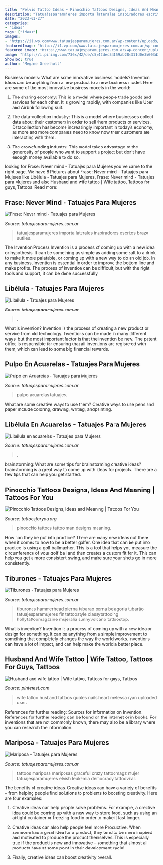 ```yaml
---
title: "Pelvis Tattoo Ideas ~ Pinocchio Tattoos Designs, Ideas And Meaning"
description: "Tatuajesparamujeres importa laterales inspiradores escritos brazo sutiles"
date: "2023-01-27"
categories:
- "ideas"
tags: ["ideas"]
images:
- "https://i1.wp.com/www.tatuajesparamujeres.com.ar/wp-content/uploads/2014/08/Tatuaje-Libélula.jpg?fit=600%2C863&amp;ssl=1"
featuredImage: "https://i1.wp.com/www.tatuajesparamujeres.com.ar/wp-content/uploads/2014/08/Tatuaje-Libélula.jpg?fit=600%2C863&amp;ssl=1"
featured_image: "https://www.tatuajesparamujeres.com.ar/wp-content/uploads/2014/08/Tatuaje-Tiburones.jpg"
image: "https://i.pinimg.com/736x/42/de/c5/42dec54159ab284311d0e3b603d3ccc4--heart-nails-wife-tattoos.jpg"
ShowToc: true
author: "Megane Greenholt"
---
```



Business models: What are some innovative business models?
Invention ideas can be anything from a new product to a new business model. Here are some of the most innovative business models in the world:
1. The sharing economy: This is a model where people trade goods and services for each other. It is growing rapidly, with companies like Uber and Airbnb following suit.

2. The data-collection industry: This is a model where businesses collect data about their customers in order to sell them products or services. Datacollection has become increasingly important in today’s economy, as more and more companies need to know how their customers are interacting with them.

3. The crowdfunding industry: This model takes advantage of the generosity of people who want to support a project but don’t have enough money available to do so.

	

		
looking for Frase: Never mind - Tatuajes para Mujeres you've came to the right page. We have 8 Pictures about Frase: Never mind - Tatuajes para Mujeres like Libélula - Tatuajes para Mujeres, Frase: Never mind - Tatuajes para Mujeres and also Husband and wife tattoo | Wife tattoo, Tattoos for guys, Tattoos. Read more:
		
    
## Frase: Never Mind - Tatuajes Para Mujeres

<img loading=lazy src="https://i0.wp.com/www.tatuajesparamujeres.com.ar/wp-content/uploads/2019/12/tatuaje-frase-never-mind-brazo.jpg?resize=518%2C518&amp;ssl=1" onerror="this.onerror=null;this.src='https://tse3.mm.bing.net/th?id=OIP.HGtvLiSNLHG16XFOMYZRPQHaHa&amp;pid=15.1';" alt="Frase: Never mind - Tatuajes para Mujeres">

_Source: tatuajesparamujeres.com.ar_

>tatuajesparamujeres importa laterales inspiradores escritos brazo sutiles. 

	

The Invention Process
Invention is a process of coming up with a new idea or hypothesis. It can be something as simple as adding some salt to a drink to make it more palatable, or coming up with a new way to do an old job. In any business, invention is essential in order to improve the bottom line and make profits. The process of invention can be difficult, but with the right tools and support, it can be done successfully.

    
## Libélula - Tatuajes Para Mujeres

<img loading=lazy src="https://i1.wp.com/www.tatuajesparamujeres.com.ar/wp-content/uploads/2014/08/Tatuaje-Libélula3.jpg?fit=736%2C716&amp;ssl=1" onerror="this.onerror=null;this.src='https://tse2.mm.bing.net/th?id=OIP.DSakXAJyY5oLnHNya6rQhwHaHN&amp;pid=15.1';" alt="Libélula - Tatuajes para Mujeres">

_Source: tatuajesparamujeres.com.ar_

>. 

	

What is invention?
Invention is the process of creating a new product or service from old technology. Inventions can be made in many different ways, but the most important factor is that the invention be new. 
The patent office is responsible for ensuring that all inventions are registered with them, which can lead to some big financial rewards.

    
## Pulpo En Acuarelas - Tatuajes Para Mujeres

<img loading=lazy src="https://i1.wp.com/www.tatuajesparamujeres.com.ar/wp-content/uploads/2014/11/Tatuaje-Pulpo.jpg?fit=665%2C960&amp;ssl=1" onerror="this.onerror=null;this.src='https://tse2.mm.bing.net/th?id=OIP.puoeiEzMBbwtub2xyVYqTwHaKs&amp;pid=15.1';" alt="Pulpo en Acuarelas - Tatuajes para Mujeres">

_Source: tatuajesparamujeres.com.ar_

>pulpo acuarelas tatuajes. 

	

What are some creative ways to use them?
Creative ways to use pens and paper include coloring, drawing, writing, andpainting.

    
## Libélula En Acuarelas - Tatuajes Para Mujeres

<img loading=lazy src="https://i1.wp.com/www.tatuajesparamujeres.com.ar/wp-content/uploads/2014/08/Tatuaje-Libélula.jpg?fit=600%2C863&amp;ssl=1" onerror="this.onerror=null;this.src='https://tse2.mm.bing.net/th?id=OIP.UqtPLrgefkm9091NwV6mTAHaKp&amp;pid=15.1';" alt="Libélula en acuarelas - Tatuajes para Mujeres">

_Source: tatuajesparamujeres.com.ar_

>. 

	

brainstorming: What are some tips for brainstorming creative ideas?
brainstorming is a great way to come up with ideas for projects. There are a few tips that can help you get started.

    
## Pinocchio Tattoos Designs, Ideas And Meaning | Tattoos For You

<img loading=lazy src="https://www.tattoosforyou.org/wp-content/uploads/2016/05/Pinocchio-Tattoo-on-Man.jpg" onerror="this.onerror=null;this.src='https://tse2.mm.bing.net/th?id=OIP._Q6cw5XDXsEN4bMqGq_w9QHaHH&amp;pid=15.1';" alt="Pinocchio Tattoos Designs, Ideas and Meaning | Tattoos For You">

_Source: tattoosforyou.org_

>pinocchio tattoos tattoo man designs meaning. 

	

How can they be put into practice?
There are many new ideas out there when it comes to how to be a better golfer. One idea that can be put into practice is using a golf ballmacher. This is a tool that helps you measure the circumference of your golf ball and then creates a custom fit for it. This can help you get a more consistent swing, and make sure your shots go in more consistently.

    
## Tiburones - Tatuajes Para Mujeres

<img loading=lazy src="https://www.tatuajesparamujeres.com.ar/wp-content/uploads/2014/08/Tatuaje-Tiburones.jpg" onerror="this.onerror=null;this.src='https://tse4.mm.bing.net/th?id=OIP.NmyD-wf8tRQfZNjUeRHnsAHaPY&amp;pid=15.1';" alt="Tiburones - Tatuajes para Mujeres">

_Source: tatuajesparamujeres.com.ar_

>tiburones hammerhead pierna tubarao perna belagoria tubarão tatuajesparamujeres fin tattoostyle classytattooing hollytattoomagazine mujeralia sunnyvolcano tattoostop. 

	

What is invention?
Invention is a process of coming up with a new idea or design for something. It can be anything from a simple improvement to something that completely changes the way the world works. Inventions can have a lot of impact, and can help make the world a better place.

    
## Husband And Wife Tattoo | Wife Tattoo, Tattoos For Guys, Tattoos

<img loading=lazy src="https://i.pinimg.com/736x/42/de/c5/42dec54159ab284311d0e3b603d3ccc4--heart-nails-wife-tattoos.jpg" onerror="this.onerror=null;this.src='https://tse4.mm.bing.net/th?id=OIP._KvnuPgetCgDjj-hfMb5_AHaHa&amp;pid=15.1';" alt="Husband and wife tattoo | Wife tattoo, Tattoos for guys, Tattoos">

_Source: pinterest.com_

>wife tattoo husband tattoos quotes nails heart melessa ryan uploaded user. 

	

References for further reading: Sources for information on Invention.
References for further reading can be found on the internet or in books. For inventions that are not commonly known, there may also be a library where you can research the information.

    
## Mariposa - Tatuajes Para Mujeres

<img loading=lazy src="https://i0.wp.com/www.tatuajesparamujeres.com.ar/wp-content/uploads/2014/11/Tatuaje-Mariposa1.jpg?fit=736%2C985&amp;ssl=1" onerror="this.onerror=null;this.src='https://tse3.mm.bing.net/th?id=OIP.Et6L9XvjzdaxPBlBnhhYmQHaJ6&amp;pid=15.1';" alt="Mariposa - Tatuajes para Mujeres">

_Source: tatuajesparamujeres.com.ar_

>tattoos mariposa mariposas graceful crazy tattoomagz mujer tatuajesparamujeres elvish leukemia democracy tattooviral. 

	

The benefits of creative ideas.
Creative ideas can have a variety of benefits – from helping people find solutions to problems to boosting creativity. Here are four examples:
1. Creative ideas can help people solve problems. For example, a creative idea could be coming up with a new way to store food, such as using an airtight container or freezing food in order to make it last longer.

2. Creative ideas can also help people feel more Productive. When someone has a great idea for a product, they tend to be more inspired and motivated to produce the product themselves. This is especially true if the product is new and innovative – something that almost all products have at some point in their development cycle!

3. Finally, creative ideas can boost creativity overall.

